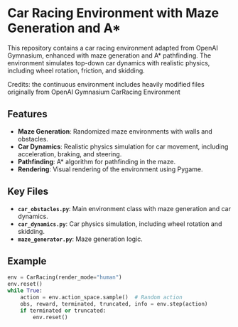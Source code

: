 # Car Racing Environment with Maze Generation and A\*

This repository contains a car racing environment adapted from OpenAI Gymnasium, enhanced with maze generation and A\* pathfinding. The environment simulates top-down car dynamics with realistic physics, including wheel rotation, friction, and skidding.

Credits: the continuous environment includes heavily modified files originally from OpenAI Gymnasium CarRacing Environment

## Features

- **Maze Generation**: Randomized maze environments with walls and obstacles.
- **Car Dynamics**: Realistic physics simulation for car movement, including acceleration, braking, and steering.
- **Pathfinding**: A\* algorithm for pathfinding in the maze.
- **Rendering**: Visual rendering of the environment using Pygame.

## Key Files

- **`car_obstacles.py`**: Main environment class with maze generation and car dynamics.
- **`car_dynamics.py`**: Car physics simulation, including wheel rotation and skidding.
- **`maze_generator.py`**: Maze generation logic.

## Example

```python
env = CarRacing(render_mode="human")
env.reset()
while True:
    action = env.action_space.sample()  # Random action
    obs, reward, terminated, truncated, info = env.step(action)
    if terminated or truncated:
        env.reset()
```
